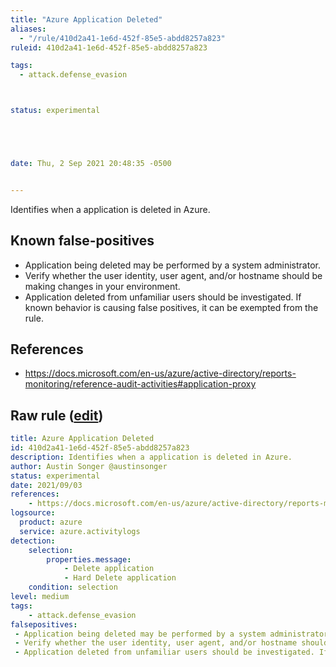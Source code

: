 ```yaml
---
title: "Azure Application Deleted"
aliases:
  - "/rule/410d2a41-1e6d-452f-85e5-abdd8257a823"
ruleid: 410d2a41-1e6d-452f-85e5-abdd8257a823

tags:
  - attack.defense_evasion



status: experimental





date: Thu, 2 Sep 2021 20:48:35 -0500


---
```


Identifies when a application is deleted in Azure.

<!--more-->


## Known false-positives

* Application being deleted may be performed by a system administrator.
* Verify whether the user identity, user agent, and/or hostname should be making changes in your environment.
* Application deleted from unfamiliar users should be investigated. If known behavior is causing false positives, it can be exempted from the rule.



## References

* https://docs.microsoft.com/en-us/azure/active-directory/reports-monitoring/reference-audit-activities#application-proxy


## Raw rule ([edit](https://github.com/SigmaHQ/sigma/edit/master/rules/cloud/azure/azure_application_deleted.yml))
```yaml
title: Azure Application Deleted
id: 410d2a41-1e6d-452f-85e5-abdd8257a823
description: Identifies when a application is deleted in Azure.
author: Austin Songer @austinsonger
status: experimental
date: 2021/09/03
references:
    - https://docs.microsoft.com/en-us/azure/active-directory/reports-monitoring/reference-audit-activities#application-proxy
logsource:
  product: azure
  service: azure.activitylogs
detection:
    selection:
        properties.message:
            - Delete application
            - Hard Delete application
    condition: selection
level: medium
tags:
    - attack.defense_evasion
falsepositives:
 - Application being deleted may be performed by a system administrator. 
 - Verify whether the user identity, user agent, and/or hostname should be making changes in your environment. 
 - Application deleted from unfamiliar users should be investigated. If known behavior is causing false positives, it can be exempted from the rule.

```
